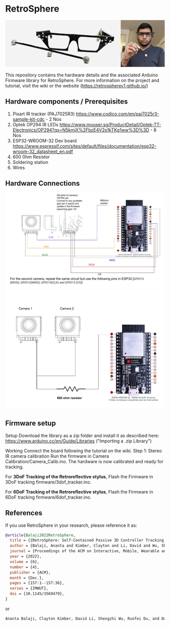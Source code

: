 # RetroSphere

![RetroSphere prototype](images/retrosphere.jpeg)

This repository contains the hardware details and the associated Arduino Firmware library for RetroSphere. For more information on the project and tutorial, visit the wiki or the website (<https://retrospherev1.github.io/>) 

## Hardware components / Prerequisites
1. Pixart IR tracker (PAJ7025R3) <https://www.codico.com/en/paj7025r3-sample-kit-cdc> - 2 Nos
2. Optek OP294 IR LEDs <https://www.mouser.sg/ProductDetail/Optek-TT-Electronics/OP294?qs=N5kmjX%2FbzE4V2o1kTKg1ww%3D%3D> - 8 Nos
3. ESP32-WROOM-32 Dev board <https://www.espressif.com/sites/default/files/documentation/esp32-wroom-32_datasheet_en.pdf>
4. 600 0hm Resistor
5. Soldering station
6. Wires

## Hardware Connections
![Circuit diagram for pixart camera](images/pin_diagaram_ESP32_pixart.jpg)
![Two camera circuit diagram](images/two_camera_connection.jpg)

## Firmware setup

Setup
Download the library as a zip folder and install it as described here: https://www.arduino.cc/en/Guide/Libraries ("Importing a .zip Library")

Working
Connect the board following the tutorial on the wiki.
Step 1: Stereo IR camera calibration
Run the firmware in Camera Calibration/Camera_Calib.ino. The hardware is now calibrated and ready for tracking.

For **3DoF Tracking of the Retroreflective stylus**, Flash the Firmware in 3DoF tracking firmware/3dof_tracker.ino.

For **6DoF Tracking of the Retroreflective stylus**, Flash the Firmware in 6DoF tracking firmware/6dof_tracker.ino.

## References

If you use RetroSphere in your research, please reference it as:

```bibtex
@article{Balaji2022RetroSphere,
  title = {{RetroSphere: Self-Contained Passive 3D Controller Tracking for Augmented Reality}},
  author = {Balaji, Ananta and Kimber, Clayton and Li, David and Wu, Shengzhi and Du, Ruofei and Kim, David},
  journal = {Proceedings of the ACM on Interactive, Mobile, Wearable and Ubiquitous Technologies},
  year = {2022},
  volume = {6},
  number = {4},
  publisher = {ACM},
  month = {Dec.},
  pages = {157:1--157:36},
  series = {IMWUT},
  doi = {10.1145/3569479},
}
```

or

```txt
Ananta Balaji, Clayton Kimber, David Li, Shengzhi Wu, Ruofei Du, and David Kim. 2022. RetroSphere: Self-Contained Passive 3D Controller Tracking for Augmented Reality. Proceedings of the ACM on Interactive, Mobile, Wearable and Ubiquitous Technologies, 6(4), 157:1-157:36. DOI: https://doi.org/10.1145/3569479
```
